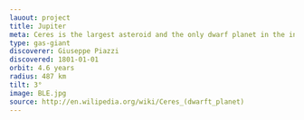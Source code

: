 ```yaml
---
lauout: project
title: Jupiter
meta: Ceres is the largest asteroid and the only dwarf planet in the inner 
type: gas-giant
discoverer: Giuseppe Piazzi
discovered: 1801-01-01
orbit: 4.6 years
radius: 487 km
tilt: 3°
image: BLE.jpg
source: http://en.wilipedia.org/wiki/Ceres_(dwarft_planet)
---
```

